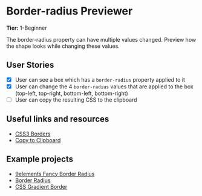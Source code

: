 # Border-radius Previewer

**Tier:** 1-Beginner

The border-radius property can have multiple values changed. Preview how the shape looks while changing these values.

## User Stories

-   [x] User can see a box which has a `border-radius` property applied to it
-   [x] User can change the 4 `border-radius` values that are applied to the box (top-left, top-right, bottom-left, bottom-right)
-   [ ] User can copy the resulting CSS to the clipboard

## Useful links and resources

-   [CSS3 Borders](https://www.w3schools.com/css/css3_borders.asp)
-   [Copy to Clipboard](https://www.w3schools.com/howto/howto_js_copy_clipboard.asp)

## Example projects

-   [9elements Fancy Border Radius](https://9elements.github.io/fancy-border-radius/)
-   [Border Radius](https://border-radius.com/)
-   [CSS Gradient Border](https://codepen.io/thebabydino/pen/zbqPVd)

